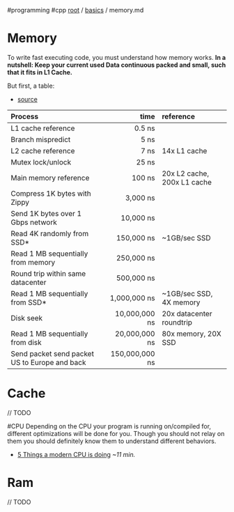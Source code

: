 #programming #cpp
[root](../../README.md) / [basics](../basics.md) / memory.md
# Memory
To write fast executing code, you must understand how memory works.
**In a nutshell: Keep your current used Data continuous packed and small, such that it fits in L1 Cache.** 

But first, a table:
* [source](http://norvig.com/21-days.html#answers)

| Process | time | reference |
| :---        |    ----:   |          :--- |
|L1 cache reference                                               |   0.5 ns||
|Branch mispredict                                                |    5   ns||
|L2 cache reference                                               |    7   ns |         14x L1 cache|
|Mutex lock/unlock                                                |    25   ns|
|Main memory reference                                       |    100   ns |          20x L2 cache, 200x L1 cache|
|Compress 1K bytes with Zippy                            |     3,000   ns    ||
|Send 1K bytes over 1 Gbps network                     |   10,000   ns   ||
|Read 4K randomly from SSD*                               |   150,000   ns  |    ~1GB/sec SSD|
|Read 1 MB sequentially from memory                 |   250,000   ns  ||
|Round trip within same datacenter                      |    500,000   ns   ||
|Read 1 MB sequentially from SSD*                       |  1,000,000   ns   |  ~1GB/sec SSD, 4X memory|
|Disk seek                                                               |   10,000,000   ns  |  20x datacenter roundtrip|
|Read 1 MB sequentially from disk                         |  20,000,000   ns  |  80x memory, 20X SSD|
|Send packet send packet US to Europe and back |  150,000,000   ns  ||

# Cache
// TODO

#CPU
Depending on the CPU your program is running on/compiled for, different optimizations will be done for you. Though you should not relay on them you should definitely know them to understand different behaviors.

* [5 Things a modern CPU is doing](https://www.youtube-nocookie.com/embed/S4mKJxbrkT4?rel=0) *~11 min.*

# Ram
// TODO


